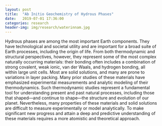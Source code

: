 ```yaml
---
layout: post
title:  "Ab Initio Geochemistry of Hydrous Phases"
date:   2019-07-01 17:36:00
categories: research
header-img: img/research/waterinnam.jpg
---
```


Hydrous phases are among the most important Earth components. They have technological and societal utility and are important for a broad suite of Earth processes, including the origin of life. From both thermodynamic and structural perspectives, however, they represent some of the most complex naturally occurring materials: their bonding often includes a combination of strong covalent, weak ionic, van der Waals, and hydrogen bonding, all within large unit cells. Most are solid solutions, and many are prone to variations in layer packing. Many prior studies of these materials have emphasized experimental measurements and analytic modeling of their thermodynamics. Such thermodynamic studies represent a fundamental tool for understanding present and past natural processes, including those that shaped—and continue to shape—the structure and evolution of our planet. Nevertheless, many properties of these materials and solid solutions are difficult to measure experimentally or model analytically. To make significant new progress and attain a deep and predictive understanding of these materials requires a more atomistic and theoretical approach.
